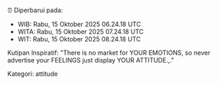 ⏰ Diperbarui pada:
- WIB: Rabu, 15 Oktober 2025 06.24.18 UTC
- WITA: Rabu, 15 Oktober 2025 07.24.18 UTC
- WIT: Rabu, 15 Oktober 2025 08.24.18 UTC

Kutipan Inspiratif:
"There is no market for YOUR EMOTIONS, so never advertise your FEELINGS just display YOUR ATTITUDE.,."


Kategori: attitude

